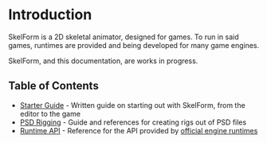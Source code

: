 # Introduction

SkelForm is a 2D skeletal animator, designed for games. To run in said games,
runtimes are provided and being developed for many game engines.

SkelForm, and this documentation, are works in progress.

## Table of Contents

- [Starter Guide](./starter-guide/main.md) - Written guide on starting out with
  SkelForm, from the editor to the game
- [PSD Rigging](./psd.md) - Guide and references for creating rigs out of PSD
  files
- [Runtime API](./runtime-api.md) - Reference for the API provided by
  [official engine runtimes](https://skelform.org#runtimes)
